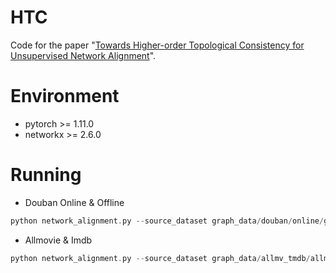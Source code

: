 # HTC
Code for the paper "[Towards Higher-order Topological Consistency for Unsupervised Network Alignment](https://arxiv.org/pdf/2208.12463.pdf)".

# Environment
- pytorch >= 1.11.0
- networkx >= 2.6.0

# Running
- Douban Online & Offline

```php
python network_alignment.py --source_dataset graph_data/douban/online/graphsage --target_dataset graph_data/douban/offline/graphsage --groundtruth graph_data/douban/dictionaries/groundtruth HTC --k 20 --p 0.5 --ulr 0.01 --alpha 1.1
```
- Allmovie & Imdb

```php
python network_alignment.py --source_dataset graph_data/allmv_tmdb/allmv/graphsage --target_dataset graph_data/allmv_tmdb/tmdb/graphsage --groundtruth graph_data/allmv_tmdb/dictionaries/groundtruth HTC --gm
```
